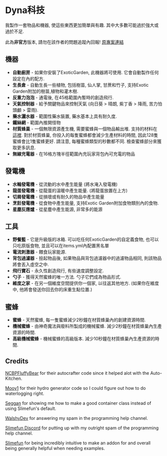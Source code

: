 # Dyna科技
我製作一套物品和機器, 使這些東西更加簡單與有趣.
其中大多數可能過於強大或過於不足.

此為**非官方**版本, 請勿在該作者的問題追蹤內回報!
[原專案連結](https://github.com/ProfElements/DynaTech)

## 機器
- **自動廚房** - 如果你安裝了ExoticGarden, 此機器將可使用. 它會自動製作任何設定在內的配方.
- **生長倉** - 自動生長一些植物, 包括樹苗, 仙人掌, 甘蔗和竹子, 支持Exotic Garden附加的樹苗,植物和灌木樹.
- **反重力泡泡** - 通電後, 在45格範圍內暫時的創造飛行.
- **天氣控制器** - 給予關鍵物品來控制天氣 (向日葵 > 晴朗, 紫丁香 > 降雨, 苦力怕頭顱 > 雷雨).
- **藥水灑水器** - 範圍性藥水裝置, 藥水基本上具有耐久度.
- **鐵絲網** - 範圍內推開怪物
- **材質蜂巢** - 一個無限資源產生機, 需要蜜蜂與一個物品輸出堆. 支持的材料在 [這裡](https://github.com/ProfElements/DynaTech/blob/1b6aee96937da31c7bdb84df284392530149ce63/src/main/java/me/profelements/dynatech/items/electric/MaterialHive.java#L169). 對於材質蜂巢, 你投入的每隻蜜蜂都會減少生產材料的時間, 因此128隻蜜蜂會比1隻蜜蜂更好. 請注意, 每種蜜蜂類型的秒數都不同. 檢查蜜蜂部分來獲取更多訊息.
- **無線充電器** - 在16格方塊半徑範圍內充玩家背包內可充電的物品

## 發電機
- **水輪發電機** - 從流動的水中產生能量 (將水淹入發電機)
- **龍蛋發電機** - 從龍蛋的溫暖中產生能量. (將龍蛋放置在上方)
- **切屑發電機** - 從損壞或有耐久的物品中產生能量
- **烹飪發電機** - 從食物中產生能量, 支持Exotic Garden附加食物類別內的食物.
- **星塵反應爐** - 從星塵中產生能源, 非常多的能源

## 工具
- **野餐籃** - 它是升級版的冰箱. 可以吃任何ExoticGarden的自定義食物, 也可以只吃原版食物, 並且可以在items.yml內配置黑名單
- **電流刺激器** - 餵食玩家能源. 
- **背包過濾器** - 撿起物品後, 如果物品與背包過濾器中的過濾物品相同, 則該物品將會丟入虛空之中.
- **飛行寶石** - 永久性創造飛行, 有些速度調整設定.
- **勺子** - 獲得天然蜜蜂的唯一方法. 勺子它們成為物品形式.
- **維度之家** - 在另一個維度空間提供你一個家, 以往返其他地方. (如果你在維度中, 他將會發送你回去你的床重生點位置.)

## 蜜蜂
- **蜜蜂** - 天然蜜蜂, 每一隻蜜蜂減少2秒鐘在材質蜂巢內的創建資源時間.
- **機械蜜蜂** - 由神奇魔法與廢料所製成的機械蜜蜂. 減少2秒鐘在材質蜂巢內生產資源的時間.
- **高級機械蜜蜂** - 機械蜜蜂的高級版本. 減少10秒鐘在材質蜂巢內生產資源的時間.

## Credits
 [NCBPFluffyBear](https://github.com/ncbpfluffybear) for their autocrafter code since it helped alot with the Auto-Kitchen.

 [Mooy1](https://github.com/mooy1) for their hydro generator code so I could figure out how to do waterlogging right.

 [Seggan](https://github.com/seggan) for showing me how to make a good container class instead of using Slimefun's default.

 [WalshyDev](https://github.com/WalshyDev) for answering my spam in the programming help channel.

 [Slimefun Discord](https://slimefun.dev/discord) for putting up with my outright spam of the programming help channel.

 [Slimefun](https://github.com/slimefun/slimefun4) for being incredibly intuitive to make an addon for and overall being generally helpful when needing examples.
